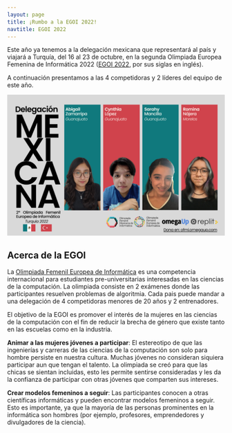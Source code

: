 ```yaml
---
layout: page
title: ¡Rumbo a la EGOI 2022!
navtitle: EGOI 2022
---
```


Este año ya tenemos a la delegación mexicana que representará al país y viajará a Turquía, del 16 al 23 de octubre, en la segunda Olimpiada Europea Femenina de Informática 2022 ([EGOI 2022](https://ubilo.tubitak.gov.tr/egoi2022/), por sus siglas en inglés).

A continuación presentamos a las 4 competidoras y 2 líderes del equipo de este año.

![](assets/egoi2022.png)

## Acerca de la EGOI

La [Olimpiada Femenil Europea de Informática](https://egoi.org/) es una competencia internacional para estudiantes pre-universitarias interesadas en las ciencias de la computación. La olimpiada consiste en 2 exámenes donde las participantes resuelven problemas de algoritmia. Cada pais puede mandar a una delegación de 4 competidoras menores de 20 años y 2 entrenadores.

El objetivo de la EGOI es promover el interés de la mujeres en las ciencias de la computación con el fin de reducir la brecha de género que existe tanto en las escuelas como en la industria.

**Animar a las mujeres jóvenes a participar**: El estereotipo de que las ingenierías y carreras de las ciencias de la computación son solo para hombre persiste en nuestra cultura. Muchas jóvenes no consideran siquiera participar aun que tengan el talento. La olimpiada se creó para que las chicas se sientan incluidas, esto les permite sentirse consideradas y les da la confianza de participar con otras jóvenes que comparten sus intereses.

**Crear modelos femeninos a seguir**: Las participantes conocen a otras científicas informáticas y pueden encontrar modelos femeninos a seguir. Esto es importante, ya que la mayoría de las personas prominentes en la informática son hombres (por ejemplo, profesores, emprendedores y divulgadores de la ciencia).
